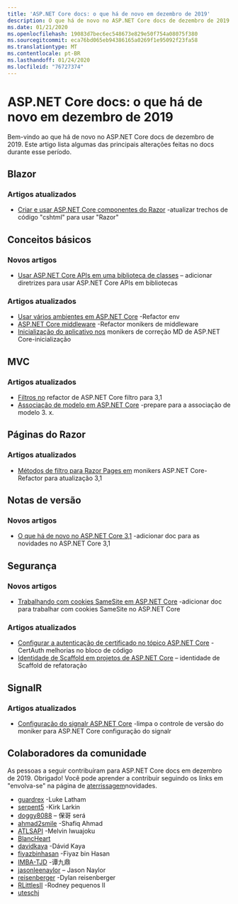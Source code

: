 ```yaml
---
title: 'ASP.NET Core docs: o que há de novo em dezembro de 2019'
description: O que há de novo no ASP.NET Core docs de dezembro de 2019.
ms.date: 01/21/2020
ms.openlocfilehash: 19083d7bec6ec548673e829e50f754a08075f380
ms.sourcegitcommit: eca76bd065eb94386165a0269f1e95092f23fa58
ms.translationtype: MT
ms.contentlocale: pt-BR
ms.lasthandoff: 01/24/2020
ms.locfileid: "76727374"
---
```

# <a name="aspnet-core-docs-whats-new-for-december-2019"></a>ASP.NET Core docs: o que há de novo em dezembro de 2019

Bem-vindo ao que há de novo no ASP.NET Core docs de dezembro de 2019. Este artigo lista algumas das principais alterações feitas no docs durante esse período.

## <a name="blazor"></a>Blazor

### <a name="updated-articles"></a>Artigos atualizados

- [Criar e usar ASP.NET Core componentes do Razor](../blazor/components.md) -atualizar trechos de código "cshtml" para usar "Razor"

## <a name="fundamentals"></a>Conceitos básicos

### <a name="new-articles"></a>Novos artigos

- [Usar ASP.NET Core APIs em uma biblioteca de classes](../fundamentals/target-aspnetcore.md) – adicionar diretrizes para usar ASP.NET Core APIs em bibliotecas

### <a name="updated-articles"></a>Artigos atualizados

- [Usar vários ambientes em ASP.NET Core](../fundamentals/environments.md) -Refactor env
- [ASP.NET Core middleware](../fundamentals/middleware/index.md) -Refactor monikers de middleware
- [Inicialização do aplicativo nos](../fundamentals/startup.md) monikers de correção MD de ASP.NET Core-inicialização

## <a name="mvc"></a>MVC

### <a name="updated-articles"></a>Artigos atualizados

- [Filtros no](../mvc/controllers/filters.md) refactor de ASP.NET Core filtro para 3,1
- [Associação de modelo em ASP.NET Core](../mvc/models/model-binding.md) -prepare para a associação de modelo 3. x.

## <a name="razor-pages"></a>Páginas do Razor

### <a name="updated-articles"></a>Artigos atualizados

- [Métodos de filtro para Razor Pages em](../razor-pages/filter.md) monikers ASP.NET Core-Refactor para atualização 3,1

## <a name="release-notes"></a>Notas de versão

### <a name="new-articles"></a>Novos artigos

- [O que há de novo no ASP.NET Core 3,1](../release-notes/aspnetcore-3.1.md) -adicionar doc para as novidades no ASP.NET Core 3,1

## <a name="security"></a>Segurança

### <a name="new-articles"></a>Novos artigos

- [Trabalhando com cookies SameSite em ASP.NET Core](../security/samesite.md) -adicionar doc para trabalhar com cookies SameSite no ASP.NET Core

### <a name="updated-articles"></a>Artigos atualizados

- [Configurar a autenticação de certificado no tópico ASP.NET Core](../security/authentication/certauth.md) -CertAuth melhorias no bloco de código
- [Identidade de Scaffold em projetos de ASP.NET Core](../security/authentication/scaffold-identity.md) – identidade de Scaffold de refatoração

## <a name="signalr"></a>SignalR

### <a name="updated-articles"></a>Artigos atualizados

- [Configuração do signalr ASP.NET Core](../signalr/configuration.md) -limpa o controle de versão do moniker para ASP.NET Core configuração do signalr

## <a name="community-contributors"></a>Colaboradores da comunidade

As pessoas a seguir contribuíram para ASP.NET Core docs em dezembro de 2019. Obrigado! Você pode aprender a contribuir seguindo os links em "envolva-se" na página de [aterrissagem](index.yml)novidades.

- [guardrex](https://github.com/guardrex) -Luke Latham
- [serpent5](https://github.com/serpent5) -Kirk Larkin
- [doggy8088](https://github.com/doggy8088) – 保哥 será
- [ahmad2smile](https://github.com/ahmad2smile) -Shafiq Ahmad
- [ATLSAPI](https://github.com/ATLSAPI) -Melvin Iwuajoku
- [BlancHeart](https://github.com/BlancHeart) 
- [davidkaya](https://github.com/davidkaya) -Dávid Kaya
- [fiyazbinhasan](https://github.com/fiyazbinhasan) -Fiyaz bin Hasan
- [IMBA-TJD](https://github.com/imba-tjd) -谭九鼎
- [jasonleenaylor](https://github.com/jasonleenaylor) – Jason Naylor
- [reisenberger](https://github.com/reisenberger) -Dylan reisenberger
- [RLittlesII](https://github.com/RLittlesII) -Rodney pequenos II
- [uteschj](https://github.com/uteschj) 
